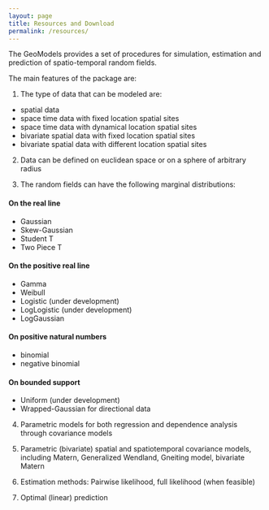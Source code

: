 ```yaml
---
layout: page
title: Resources and Download
permalink: /resources/
---
```

<figure class="ampstart-image-with-heading  m0 relative mb4">
<amp-img src="{{ site.baseurl }}assets/images/about.jpg" width="600" height="400" layout="responsive" alt="" class="mb3"></amp-img>
<figcaption class="absolute right-0 bottom-0 left-0">
</figcaption>
</figure>

The GeoModels provides a set of procedures for simulation,  estimation  and prediction of spatio-temporal random fields.


The main features of the package are:


1. The type of data that can be modeled are:
-   spatial data
-   space time data with fixed location spatial sites
-   space time data with dynamical location spatial sites
-   bivariate spatial data with fixed location spatial sites
-   bivariate spatial data with different location spatial sites
2. Data can be defined on euclidean space or on a sphere of arbitrary radius


3. The random fields can have the following marginal distributions:

#### On the real line

-   Gaussian
-   Skew-Gaussian
-   Student T
-   Two Piece T

#### On the positive real line

-   Gamma
-   Weibull
-   Logistic (under development)
-   LogLogistic (under development)
-   LogGaussian

#### On positive natural numbers

-   binomial
-   negative binomial

#### On bounded support

-   Uniform  (under development)
-   Wrapped-Gaussian for directional data


4. Parametric models for both regression and dependence analysis through covariance models

5. Parametric (bivariate) spatial and   spatiotemporal covariance models, including Matern, Generalized Wendland, Gneiting model, bivariate Matern

6. Estimation methods:  Pairwise likelihood,  full likelihood  (when feasible)

7. Optimal (linear) prediction
